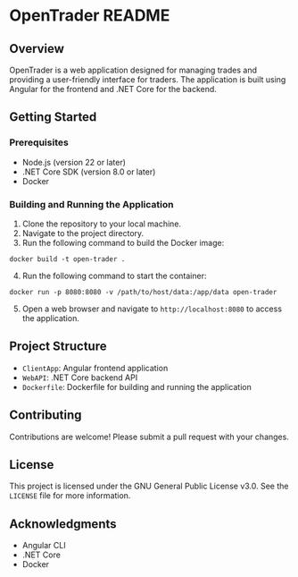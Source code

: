 # OpenTrader README

## Overview

OpenTrader is a web application designed for managing trades and providing a user-friendly interface for traders. The application is built using Angular for the frontend and .NET Core for the backend.

## Getting Started

### Prerequisites

* Node.js (version 22 or later)
* .NET Core SDK (version 8.0 or later)
* Docker

### Building and Running the Application

1. Clone the repository to your local machine.
2. Navigate to the project directory.
3. Run the following command to build the Docker image:
```
docker build -t open-trader .
```
4. Run the following command to start the container:
```
docker run -p 8080:8080 -v /path/to/host/data:/app/data open-trader
```
5. Open a web browser and navigate to `http://localhost:8080` to access the application.

## Project Structure

* `ClientApp`: Angular frontend application
* `WebAPI`: .NET Core backend API
* `Dockerfile`: Dockerfile for building and running the application

## Contributing

Contributions are welcome! Please submit a pull request with your changes.

## License

This project is licensed under the GNU General Public License v3.0. See the `LICENSE` file for more information.

## Acknowledgments

* Angular CLI
* .NET Core
* Docker
